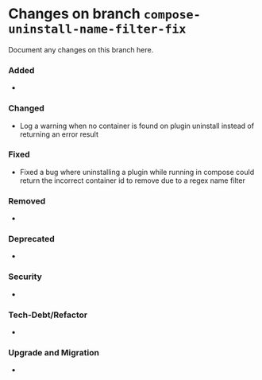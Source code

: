 # Changes on branch `compose-uninstall-name-filter-fix`
Document any changes on this branch here.
### Added
- 

### Changed
- Log a warning when no container is found on plugin uninstall instead of returning an error result 

### Fixed
- Fixed a bug where uninstalling a plugin while running in compose could return the incorrect container id to remove due to a regex name filter 

### Removed
- 

### Deprecated
- 

### Security
- 

### Tech-Debt/Refactor
- 

### Upgrade and Migration
- 
